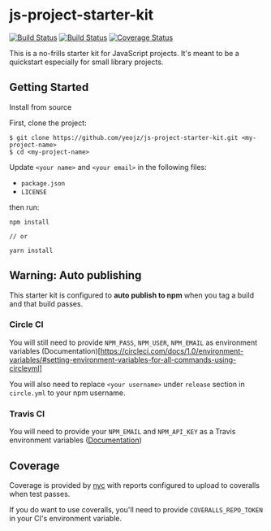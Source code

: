 # js-project-starter-kit

[![Build Status][travis-badge]][travis-link]
[![Build Status][circle-badge]][circle-link]
[![Coverage Status][coveralls-badge]][coveralls-link]

This is a no-frills starter kit for JavaScript projects.
It's meant to be a quickstart especially for small library projects.

## Getting Started

Install from source

First, clone the project:

```
$ git clone https://github.com/yeojz/js-project-starter-kit.git <my-project-name>
$ cd <my-project-name>
```

Update `<your name>` and `<your email>` in the following files:

 - `package.json`
 - `LICENSE`

then run:

```
npm install

// or

yarn install
```

## Warning: Auto publishing

This starter kit is configured to **auto publish to npm** when you tag a build and that build passes. 

### Circle CI

You will still need to provide `NPM_PASS`, `NPM_USER`, `NPM_EMAIL` as environment variables (Documentation)[https://circleci.com/docs/1.0/environment-variables/#setting-environment-variables-for-all-commands-using-circleyml]

You will also need to replace `<your username>` under `release` section in `circle.yml` to your npm username.

### Travis CI

You will need to provide your `NPM_EMAIL` and `NPM_API_KEY` as a Travis environment variables ([Documentation](https://docs.travis-ci.com/user/deployment/npm/))


## Coverage

Coverage is provided by [nyc](https://github.com/istanbuljs/nyc) with reports configured to upload to coveralls when test passes. 

If you do want to use coveralls, you'll need to provide `COVERALLS_REPO_TOKEN` in your CI's environment variable.


[travis-badge]: https://img.shields.io/travis/yeojz/js-project-starter-kit.svg?style=flat-square
[travis-link]: https://travis-ci.org/yeojz/js-project-starter-kit

[circle-badge]: https://img.shields.io/circleci/project/github/yeojz/js-project-starter-kit.svg?style=flat-square
[circle-link]: https://circleci.com/gh/yeojz/js-project-starter-kit.svg

[coveralls-badge]: https://img.shields.io/coveralls/yeojz/js-project-starter-kit.svg?style=flat-square
[coveralls-link]: https://coveralls.io/github/yeojz/js-project-starter-kit
